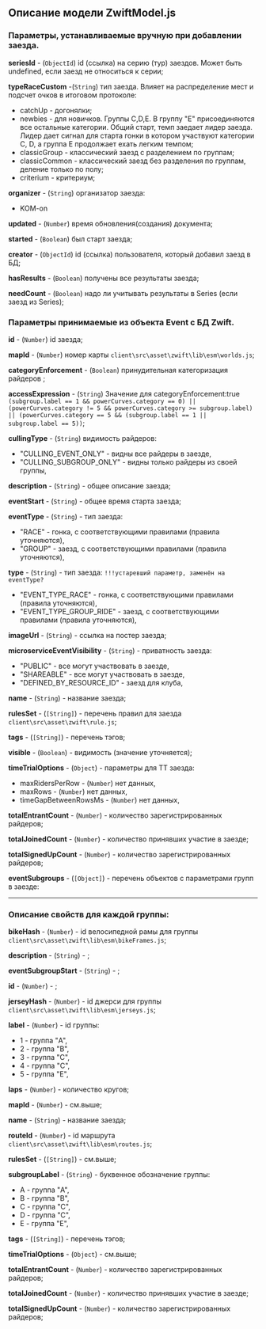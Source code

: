 ## Описание модели ZwiftModel.js

### Параметры, устанавливаемые вручную при добавлении заезда.

**seriesId** - (`ObjectId`) id (ссылка) на серию (тур) заездов. Может быть undefined, если заезд
не относиться к серии;

**typeRaceCustom** -(`String`) тип заезда. Влияет на распределение мест и подсчет очков в
итоговом протоколе:

- catchUp - догонялки;
- newbies - для новичков. Группы C,D,E. В группу "E" присоединяются все остальные категории.
  Общий старт, темп заедает лидер заезда. Лидер дает сигнал для старта гонки в котором участвуют
  категории C, D, а группа Е продолжает ехать легким темпом;
- classicGroup - классический заезд с разделением по группам;
- classicCommon - классический заезд без разделения по группам, деление только по полу;
- сriterium - критериум;

**organizer** - (`String`) организатор заезда:

- KOM-on

**updated** - (`Number`) время обновления(создания) документа;

**started** - (`Boolean`) был старт заезда;

**creator** - (`ObjectId`) id (ссылка) пользователя, который добавил заезд в БД;

**hasResults** - (`Boolean`) получены все результаты заезда;

**needCount** - (`Boolean`) надо ли учитывать результаты в Series (если заезд из Series);

### Параметры принимаемые из объекта Event с БД Zwift.

**id** - (`Number`) id заезда;

**mapId** - (`Number`) номер карты `client\src\asset\zwift\lib\esm\worlds.js`;

**categoryEnforcement** - (`Boolean`) принудительная категоризация райдеров ;

**accessExpression** - (`String`) Значение для categoryEnforcement:true
`(subgroup.label == 1 && powerCurves.category == 0) || (powerCurves.category != 5 && powerCurves.category >= subgroup.label) || (powerCurves.category == 5 && (subgroup.label == 1 || subgroup.label == 5))`;

**cullingType** - (`String`) видимость райдеров:

- "CULLING_EVENT_ONLY" - видны все райдеры в заезде,
- "CULLING_SUBGROUP_ONLY" - видны только райдеры из своей группы,

**description** - (`String`) - общее описание заезда;

**eventStart** - (`String`) - общее время старта заезда;

**eventType** - (`String`) - тип заезда:

- "RACE" - гонка, с соответствующими правилами (правила уточняются),
- "GROUP" - заезд, с соответствующими правилами (правила уточняются),

**type** - (`String`) - тип заезда: `!!!устаревший параметр, заменён на eventType? `

- "EVENT_TYPE_RACE" - гонка, с соответствующими правилами (правила уточняются),
- "EVENT_TYPE_GROUP_RIDE" - заезд, с соответствующими правилами (правила уточняются),

**imageUrl** - (`String`) - ссылка на постер заезда;

**microserviceEventVisibility** - (`String`) - приватность заезда:

- "PUBLIC" - все могут участвовать в заезде,
- "SHAREABLE" - все могут участвовать в заезде,
- "DEFINED_BY_RESOURCE_ID" - заезд для клуба,

**name** - (`String`) - название заезда;

**rulesSet** - (`[String]`) - перечень правил для заезда `client\src\asset\zwift\rule.js`;

**tags** - (`[String]`) - перечень тэгов;

**visible** - (`Boolean`) - видимость (значение уточняется);

**timeTrialOptions** - (`Object`) - параметры для ТТ заезда:

- maxRidersPerRow - (`Number`) нет данных,
- maxRows - (`Number`) нет данных,
- timeGapBetweenRowsMs - (`Number`) нет данных,

**totalEntrantCount** - (`Number`) - количество зарегистрированных райдеров;

**totalJoinedCount** - (`Number`) - количество принявших участие в заезде;

**totalSignedUpCount** - (`Number`) - количество зарегистрированных райдеров;

**eventSubgroups** - (`[Object]`) - перечень объектов с параметрами групп в заезде:

---

### Описание свойств для каждой группы:

**bikeHash** - (`Number`) - id велосипедной рамы для группы
`client\src\asset\zwift\lib\esm\bikeFrames.js`;

**description** - (`String`) - ;

**eventSubgroupStart** - (`String`) - ;

**id** - (`Number`) - ;

**jerseyHash** - (`Number`) - id джерси для группы `client\src\asset\zwift\lib\esm\jerseys.js`;

**label** - (`Number`) - id группы:

- 1 - группа "A",
- 2 - группа "B",
- 3 - группа "C",
- 4 - группа "C",
- 5 - группа "E",

**laps** - (`Number`) - количество кругов;

**mapId** - (`Number`) - см.выше;

**name** - (`String`) - название заезда;

**routeId** - (`Number`) - id маршрута `client\src\asset\zwift\lib\esm\routes.js`;

**rulesSet** - (`[String]`) - см.выше;

**subgroupLabel** - (`String`) - буквенное обозначение группы:

- A - группа "A",
- B - группа "B",
- C - группа "C",
- D - группа "C",
- E - группа "E",

**tags** - (`[String]`) - перечень тэгов;

**timeTrialOptions** - (`Object`) - см.выше;

**totalEntrantCount** - (`Number`) - количество зарегистрированных райдеров;

**totalJoinedCount** - (`Number`) - количество принявших участие в заезде;

**totalSignedUpCount** - (`Number`) - количество зарегистрированных райдеров;

